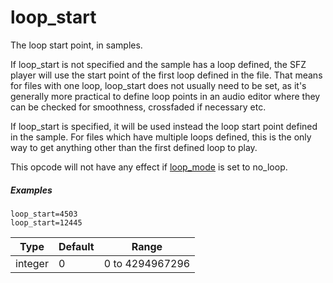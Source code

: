 # loop_start

The loop start point, in samples.

If loop_start is not specified and the sample has a loop defined, the SFZ player
will use the start point of the first loop defined in the file. That means for
files with one loop, loop_start does not usually need to be set, as it's generally
more practical to define loop points in an audio editor where they can be checked
for smoothness, crossfaded if necessary etc.

If loop_start is specified, it will be used instead the loop start point defined
in the sample. For files which have multiple loops defined, this is the only way
to get anything other than the first defined loop to play.

This opcode will not have any effect if [loop_mode](loop_mode) is set to no_loop.

##### Examples

```
loop_start=4503
loop_start=12445
```

| Type    | Default | Range           |
| ---     | ---     | ---             |
| integer | 0       | 0 to 4294967296 |
